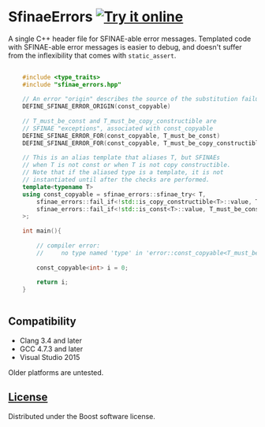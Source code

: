 <!--
Copyright Barrett Adair 2016
Distributed under the Boost Software License, Version 1.0.
(See accompanying file LICENSE.md or copy at http://boost.org/LICENSE_1_0.txt)
-->

# SfinaeErrors <a target="_blank" href="http://melpon.org/wandbox/permlink/eBn8swZQKzG1Hmmd">![Try it online][badge.wandbox]</a>

A single C++ header file for SFINAE-able error messages. Templated code with SFINAE-able error messages is easier to debug, and doesn't suffer from the inflexibility that comes with `static_assert`.

```cpp
    
    #include <type_traits>
    #include "sfinae_errors.hpp"
    
    // An error "origin" describes the source of the substitution failure
    DEFINE_SFINAE_ERROR_ORIGIN(const_copyable)
    
    // T_must_be_const and T_must_be_copy_constructible are 
    // SFINAE "exceptions", associated with const_copyable
    DEFINE_SFINAE_ERROR_FOR(const_copyable, T_must_be_const)
    DEFINE_SFINAE_ERROR_FOR(const_copyable, T_must_be_copy_constructible)
        
    // This is an alias template that aliases T, but SFINAEs
    // when T is not const or when T is not copy constructible.
    // Note that if the aliased type is a template, it is not
    // instantiated until after the checks are performed.
    template<typename T>
    using const_copyable = sfinae_errors::sfinae_try< T,
        sfinae_errors::fail_if<!std::is_copy_constructible<T>::value, T_must_be_copy_constructible>,
        sfinae_errors::fail_if<!std::is_const<T>::value, T_must_be_const>
    >;
    
    int main(){
        
        // compiler error:
        //     no type named 'type' in 'error::const_copyable<T_must_be_const_>::_'
        
        const_copyable<int> i = 0;
        
        return i;
    }
    
```

## Compatibility

* Clang 3.4 and later
* GCC 4.7.3 and later
* Visual Studio 2015

Older platforms are untested.

## [License](LICENSE.md)

Distributed under the Boost software license.

<!-- Links -->
[badge.Wandbox]: https://img.shields.io/badge/try%20it-online-blue.svg


